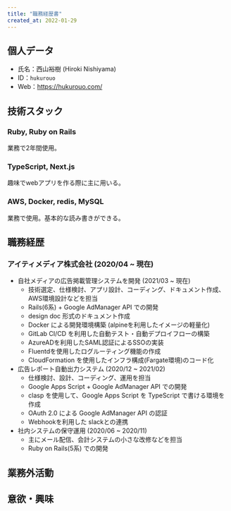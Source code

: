 ```yaml
---
title: "職務経歴書"
created_at: 2022-01-29
---
```


## 個人データ

- 氏名：西山裕樹 (Hiroki Nishiyama)
- ID：`hukurouo`
- Web：https://hukurouo.com/

## 技術スタック

### Ruby, Ruby on Rails

業務で2年間使用。

### TypeScript, Next.js

趣味でwebアプリを作る際に主に用いる。

### AWS, Docker, redis, MySQL

業務で使用。基本的な読み書きができる。

## 職務経歴

### アイティメディア株式会社 (2020/04 ~ 現在)

- 自社メディアの広告掲載管理システムを開発 (2021/03 ~ 現在)
  - 技術選定、仕様検討、アプリ設計、コーディング、ドキュメント作成、AWS環境設計などを担当
  - Rails(6系) + Google AdManager API での開発
  - design doc 形式のドキュメント作成
  - Docker による開発環境構築 (alpineを利用したイメージの軽量化)
  - GitLab CI/CD を利用した自動テスト・自動デプロイフローの構築
  - AzureADを利用したSAML認証によるSSOの実装
  - Fluentdを使用したログルーティング機能の作成
  - CloudFormation を使用したインフラ構成(Fargate環境)のコード化
- 広告レポート自動出力システム (2020/12 ~ 2021/02)
  - 仕様検討、設計、コーディング、運用を担当
  - Google Apps Script + Google AdManager API での開発
  - clasp を使用して、Google Apps Script を TypeScript で書ける環境を作成
  - OAuth 2.0 による Google AdManager API の認証
  - Webhookを利用した slackとの連携
- 社内システムの保守運用 (2020/06 ~ 2020/11)
  - 主にメール配信、会計システムの小さな改修などを担当
  - Ruby on Rails(5系) での開発


## 業務外活動

## 意欲・興味
